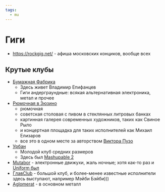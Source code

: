 ```yaml
---
tags:
  - mu
---
```


# Гиги

- https://rockgig.net/ - афиша московских конциков, вообще всех

## Крутые клубы

- [Бумажная Фабрика](https://rockgig.net/club/2832)
    - Здесь живет Владимир Епифанцев
    - Гиги андерграундные: всякая альтернативная электроника, метал и прочее
- [Рюмочная в Зюзино](https://rockgig.net/club/1841)
    - рюмочная
    - советская столовая с пивом в стеклянных литровых банках
    - картинная галерея современных художников, таких как Свиное Рыло
    - и концертная площадка для таких исполнителей как Михаил Елизаров
    - все это в одном месте за
      авторством [Виктора Пузо](https://ru.wikipedia.org/wiki/%D0%9F%D1%83%D0%B7%D0%BE,_%D0%92%D0%B8%D0%BA%D1%82%D0%BE%D1%80)
- [Урбан](https://rockgig.net/club/3471)
    - Молодой клуб средних размеров
    - Здесь был [Mashupable 2](https://vk.com/mashupble)
- [Mutabor](https://rockgig.net/club/2904) - электронные движухи, жаль ночные; хотя как-то раз и [Uniform был](https://www.youtube.com/watch?v=kiN_7QOiPPU)
- [ГлавClub](https://rockgig.net/club/1261) - большой клуб, и более-менее известные исполнители здесь выступают,
  например Мэйби Бэйби)))
- [Aglomerat](https://rockgig.net/club/2231) - в основном металл